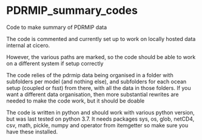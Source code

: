 # PDRMIP_summary_codes
Code to make summary of PDRMIP data

The code is commented and currently set up to work
on locally hosted data internal at cicero.

However, the various paths are marked, so the code should
be able to work on a different system if setup correctly

The code relies of the pdrmip data being organised in a folder
with subfolders per model (and nothing else), and subfolders for
each ocean setup (coupled or fsst) from there, with all the data
in those folders. If you want a different data organisation,
then more substantial rewrites are needed to make the code work,
but it should be doable

The code is written in python and should work with various python
version, but was last tested on python 3.7. It needs packages
sys, os, glob, netCD4, csv, math, pickle, numpy and operator from itemgetter
so make sure you have these installed.
